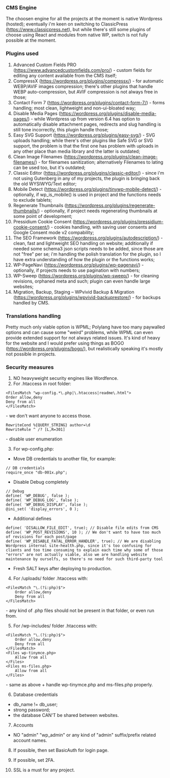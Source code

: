 ### CMS Engine

The choosen engine for all the projects at the moment is native Wordpress (hosted); eventually i'm keen on switching to ClassicPress (https://www.classicpress.net), but while there's still some plugins of choose using React and modules from native WP, switch is not fully possible at the moment.

### Plugins used

1. Advanced Custom Fields PRO (https://www.advancedcustomfields.com/pro/) - custom fields for editing any content available from the CMS itself;
2. CompressX (https://wordpress.org/plugins/compressx/) - for automatic WEBP/AVIF images compression; there's other plugins that handle WEBP auto-compression, but AVIF compression is not always free in those;
3. Contact Form 7 (https://wordpress.org/plugins/contact-form-7/) - forms handling; most clean, lightweight and non-ui-bloated way;
4. Disable Media Pages (https://wordpress.org/plugins/disable-media-pages/) - while Wordpress up from version 6.4 has option to automatically disable attachment pages, redirects and slug handling is still tone incorrectly, this plugin handle those;
5. Easy SVG Support (https://wordpress.org/plugins/easy-svg/) - SVG uploads handling; while there's other plugins like Safe SVG or SVG support, the problem is that the first one has problem with uploads in any other place than media library and the latter is outdated;
6. Clean Image Filenames (https://wordpress.org/plugins/clean-image-filenames/) - for filenames sanitization; alternatively Filenames to lating can be used too, but it's outdated;
7. Classic Editor (https://wordpress.org/plugins/classic-editor/) - since i'm not using Gutenberg in any of my projects, the plugin is bringing back the old WYSIWYG/Text editor;
8. Mobile Detect (https://wordpress.org/plugins/tinywp-mobile-detect/) - optionally, if wp_is_mobile() is used in project and the functions needs to exclude tablets;
9. Regenerate Thumbnails (https://wordpress.org/plugins/regenerate-thumbnails/) - optionally, if project needs regenerating thumbnails at some point of development;
10. Pressidium Cookie Consent (https://wordpress.org/plugins/pressidium-cookie-consent/) - cookies handling, with saving user consents and Google Consent mode v2 compability;
11. The SEO Framework (https://wordpress.org/plugins/autodescription/) - clean, fast and lightweight SEO handling on website; additionally if needed some schema3 json scripts needs to be added, since those are not "free" per se; i'm handling the polish translation for the plugin, so I have extra understanding of how the plugin or the functions works;
12. WP-PageNavi (https://wordpress.org/plugins/wp-pagenavi/) - optionally, if projects needs to use pagination with numbers;
13. WP-Sweep (https://wordpress.org/plugins/wp-sweep/) - for cleaning revisions, orphaned meta and such; plugin can even handle large websites;
14. Migration, Backup, Staging – WPvivid Backup & Migration (https://wordpress.org/plugins/wpvivid-backuprestore/) - for backups handled by CMS.

### Translations handling

Pretty much only viable option is WPML; Polylang have too many paywalled options and can cause some "weird" problems, while WPML can even provide extended support for not always related issues. It's kind of heavy for the website and I would prefer using things as BOGO (https://wordpress.org/plugins/bogo/), but realistically speaking it's mostly not possible in projects.

### Security measures

1. NO heavyweight security engines like Wordfence.
2. For .htaccess in root folder:
```
<FilesMatch "wp-config.*\.php|\.htaccess|readme\.html">
Order allow,deny
Deny from all
</FilesMatch>
```
\- we don't want anyone to access those.
```
RewriteCond %{QUERY_STRING} author=\d
RewriteRule ^ /? [L,R=301]
```
\- disable user enumeration

3. For wp-config.php:

* Move DB credentials to another file, for example:
```
// DB credentials
require_once "db-001x.php";
```
* Disable Debug completely
```
// Debug
define( 'WP_DEBUG', false );
define( 'WP_DEBUG_LOG', false );
define( 'WP_DEBUG_DISPLAY', false );
@ini_set( 'display_errors', 0 );
```

* Additional defines
```
define(	'DISALLOW_FILE_EDIT', true); // Disable file edits from CMS
define( 'WP_POST_REVISIONS', 10 ); // We don't want to have too much of revisions for each post/page
define( 'WP_DISABLE_FATAL_ERROR_HANDLER', true); // We are disabling Wordpress internal site-health.php, since it's too confusing for clients and too time consuming to explain each time why some of those "errors" are not actually viable, also we are handling website maintenance by ourselfs, so there's no need for such third-party tool
```

* Fresh SALT keys after deploying to production.

4. For /uploads/ folder
.htaccess with:
```
<FilesMatch "\.(?i:php)$">
	Order allow,deny
	Deny from all
</FilesMatch>
```
\- any kind of .php files should not be present in that folder, or even run from.

5. For /wp-includes/ folder
.htaccess with:
```
<FilesMatch "\.(?i:php)$">
	Order allow,deny
	Deny from all
</FilesMatch>
<Files wp-tinymce.php>
	Allow from all
</Files>
<Files ms-files.php>
	Allow from all
</Files>
```
\- same as above + handle wp-tinymce.php and ms-files.php properly.

6. Database credentials
* db_name != db_user;
* strong password;
* the database CAN'T be shared between websites.

7. Accounts
* NO "admin" "wp_admin" or any kind of "admin" suffix/prefix related account names.

8. If possible, then set BasicAuth for login page.

9. If possible, set 2FA.

10. SSL is a must for any project.
